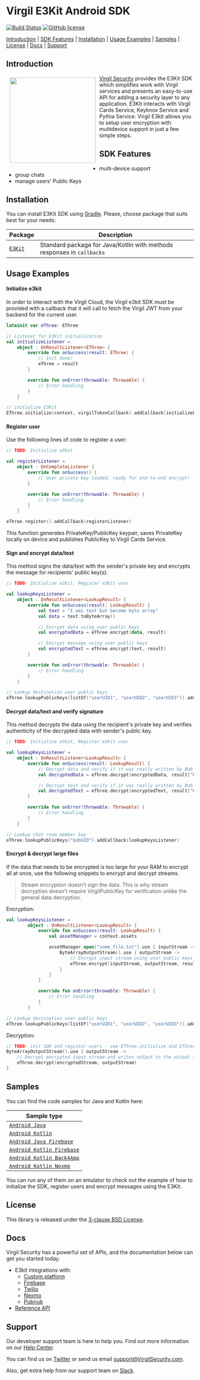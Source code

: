 # Virgil E3Kit Android SDK

[![Build Status](https://travis-ci.com/VirgilSecurity/virgil-e3kit-kotlin.svg?branch=master)](https://travis-ci.com/VirgilSecurity/virgil-e3kit-kotlin)
[![GitHub license](https://img.shields.io/badge/license-BSD%203--Clause-blue.svg)](https://github.com/VirgilSecurity/virgil/blob/master/LICENSE)

[Introduction](#introduction) | [SDK Features](#sdk-features) | [Installation](#installation) | [Usage Examples](#usage-examples) | [Samples](#samples) | [License](#license) | [Docs](#docs) | [Support](#support)

## Introduction

<a href="https://developer.virgilsecurity.com/docs"><img width="230px" src="https://cdn.virgilsecurity.com/assets/images/github/logos/virgil-logo-red.png" align="left" hspace="10" vspace="6"></a> [Virgil Security](https://virgilsecurity.com) provides the E3Kit SDK which simplifies work with Virgil services and presents an easy-to-use API for adding a security layer to any application. E3Kit interacts with Virgil Cards Service, Keyknox Service and Pythia Service.
Virgil E3kit allows you to setup user encryption with multidevice support in just a few simple steps.

## SDK Features
- multi-device support
- group chats
- manage users' Public Keys

## Installation

You can install E3Kit SDK using [Gradle](https://gradle.org/). Please, choose package that suits best for your needs:

| Package | Description |
|----------|---------|
| [`E3Kit`](./ethree-kotlin) | Standard package for Java/Kotlin with methods responses in `callbacks` |


## Usage Examples

#### Initialize e3kit

In order to interact with the Virgil Cloud, the Virgil e3kit SDK must be provided with a callback that it will call to fetch the Virgil JWT from your backend for the current user.

```kotlin
lateinit var eThree: EThree

// Listener for E3Kit initialization
val initializeListener =
    object : OnResultListener<EThree> {
        override fun onSuccess(result: EThree) {
            // Init done!
            eThree = result
        }

        override fun onError(throwable: Throwable) {
            // Error handling
        }
    }

// initialize E3Kit
EThree.initialize(context, virgilTokenCallback).addCallback(initializeListener)
```

#### Register user

Use the following lines of code to register a user:

```kotlin
// TODO: Initialize e3kit

val registerListener =
    object : OnCompleteListener {
        override fun onSuccess() {
            // User private key loaded, ready for end-to-end encrypt!
        }

        override fun onError(throwable: Throwable) {
            // Error handling
        }
    }

eThree.register().addCallback(registerListener)
```
This function generates PrivateKey/PublicKey keypair, saves PrivateKey locally on device and publishes PublicKey to Virgil Cards Service.

#### Sign and encrypt data/text

This method signs the data/text with the sender's private key and encrypts the message for recipients' public key(s).

```kotlin
// TODO: Initialize e3kit, Register e3kit user          

val lookupKeysListener =
    object : OnResultListener<LookupResult> {
        override fun onSuccess(result: LookupResult) {
            val text = "I was text but become byte array"
            val data = text.toByteArray()

            // Encrypt data using user public keys
            val encryptedData = eThree.encrypt(data, result)

            // Encrypt message using user public keys
            val encryptedText = eThree.encrypt(text, result)
        }

        override fun onError(throwable: Throwable) {
            // Error handling
        }
    }

// Lookup destination user public keys
eThree.lookupPublicKeys(listOf("userUID1", "userUID2", "userUID3")).addCallback(lookupKeysListener)
```

#### Decrypt data/text and verify signature

This method decrypts the data using the recipient's private key and verifies authenticity of the decrypted data with sender's public key.

```kotlin
// TODO: Initialize e3kit, Register e3kit user 

val lookupKeysListener =
    object : OnResultListener<LookupResult> {
        override fun onSuccess(result: LookupResult) {
            // Decrypt data and verify if it was really written by Bob
            val decryptedData = eThree.decrypt(encryptedData, result["bobUID"])

            // Decrypt text and verify if it was really written by Bob
            val decryptedText = eThree.decrypt(encryptedText, result["bobUID"])
        }

        override fun onError(throwable: Throwable) {
            // Error handling
        }
    }

// Lookup chat room member key
eThree.lookupPublicKeys("bobUID").addCallback(lookupKeysListener)
```

#### Encrypt & decrypt large files

If the data that needs to be encrypted is too large for your RAM to encrypt all at once, use the following snippets to encrypt and decrypt streams.
> Stream encryption doesn’t sign the data. This is why stream decryption doesn’t require VirgilPublicKey for verification unlike the general data decryption.

Encryption:
```kotlin
val lookupKeysListener =
        object : OnResultListener<LookupResult> {
            override fun onSuccess(result: LookupResult) {
                val assetManager = context.assets

                assetManager.open("some_file.txt").use { inputStream ->
                    ByteArrayOutputStream().use { outputStream ->
                        // Encrypt input stream using user public keys and writes output to the output stream
                        eThree.encrypt(inputStream, outputStream, result)
                    }
                }
            }

            override fun onError(throwable: Throwable) {
                // Error handling
            }
        }

// Lookup destination user public keys
eThree.lookupPublicKeys(listOf("userUID1", "userUID2", "userUID3")).addCallback(lookupKeysListener)
```

Decryption:
```kotlin
// TODO: init SDK and register users - see EThree.initialize and EThree#register
ByteArrayOutputStream().use { outputStream ->
    // Decrypt encrypted input stream and writes output to the output stream
    eThree.decrypt(encryptedStream, outputStream)
}
```

## Samples

You can find the code samples for Java and Kotlin here:

| Sample type | 
|----------| 
| [`Android Java`](./samples/android-java) | 
| [`Android Kotlin`](./samples/android-kotlin) | 
| [`Android Java Firebase`](./samples/android-java-firebase-function) | 
| [`Android Kotlin Firebase`](./samples/android-kotlin-firebase-function) | 
| [`Android Kotlin Back4App`](./samples/android-kotlin-back4app) | 
| [`Android Kotlin Nexmo`](./samples/android-kotlin-nexmo) | 

You can run any of them on an emulator to check out the example of how to initialize the SDK, register users and encrypt messages using the E3Kit.

## License

This library is released under the [3-clause BSD License](LICENSE.md).

## Docs
Virgil Security has a powerful set of APIs, and the documentation below can get you started today.

* E3kit integrations with:
  * [Custom platform][_any_platform]
  * [Firebase][_firebase]
  * [Twilio][_twilio]
  * [Nexmo][_nexmo]
  * [Pubnub][_pubnub]
* [Reference API][_reference_api]

## Support
Our developer support team is here to help you. Find out more information on our [Help Center](https://help.virgilsecurity.com/).

You can find us on [Twitter](https://twitter.com/VirgilSecurity) or send us email support@VirgilSecurity.com.

Also, get extra help from our support team on [Slack](https://virgilsecurity.com/join-community).

[_any_platform]: https://developer.virgilsecurity.com/docs/use-cases/v5/encrypted-communication
[_twilio]: https://developer.virgilsecurity.com/docs/use-cases/v5/encrypted-communication-for-twilio
[_nexmo]: https://developer.virgilsecurity.com/docs/use-cases/v5/encrypted-communication-for-nexmo
[_firebase]: https://developer.virgilsecurity.com/docs/use-cases/v5/encrypted-communication-for-firebase
[_pubnub]: https://developer.virgilsecurity.com/docs/use-cases/v5/smart-door-lock
[_reference_api]: https://developer.virgilsecurity.com/docs/api-reference
